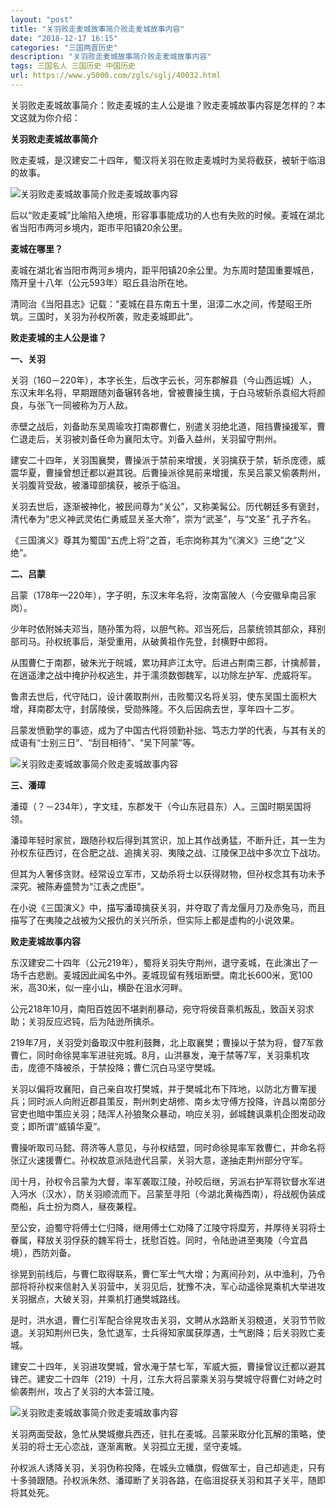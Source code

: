 ```yaml
---
layout: "post"
title: "关羽败走麦城故事简介败走麦城故事内容"
date: "2018-12-17 16:15"
categories: "三国两晋历史"
description: "关羽败走麦城故事简介败走麦城故事内容"
tags: 三国名人 三国历史 中国历史
url: https://www.y5000.com/zgls/sglj/40032.html
---
```






关羽败走麦城故事简介：败走麦城的主人公是谁？败走麦城故事内容是怎样的？本文这就为你介绍：

 **关羽败走麦城故事简介**

败走麦城，是汉建安二十四年，蜀汉将关羽在败走麦城时为吴将截获，被斩于临沮的故事。

![关羽败走麦城故事简介败走麦城故事内容](https://img.y5000.com/uploads/allimg/190112/1ff59759296fcf12620c31c2d75e6f9c.jpg)

后以“败走麦城”比喻陷入绝境，形容事事能成功的人也有失败的时候。麦城在湖北省当阳市两河乡境内，距市平阳镇20余公里。

 **麦城在哪里？**

麦城在湖北省当阳市两河乡境内，距平阳镇20余公里。为东周时楚国重要城邑，隋开皇十八年（公元593年）昭丘县治所在地。

清同治《当阳县志》记载：“麦城在县东南五十里，沮漳二水之间，传楚昭王所筑。三国时，关羽为孙权所袭，败走麦城即此”。  

 **败走麦城的主人公是谁？**

 **一、关羽**

关羽（160－220年），本字长生，后改字云长，河东郡解县（今山西运城）人，东汉末年名将，早期跟随刘备辗转各地，曾被曹操生擒，于白马坡斩杀袁绍大将颜良，与张飞一同被称为万人敌。

赤壁之战后，刘备助东吴周瑜攻打南郡曹仁，别遣关羽绝北道，阻挡曹操援军，曹仁退走后，关羽被刘备任命为襄阳太守。刘备入益州，关羽留守荆州。

建安二十四年，关羽围襄樊，曹操派于禁前来增援，关羽擒获于禁，斩杀庞德，威震华夏，曹操曾想迁都以避其锐。后曹操派徐晃前来增援，东吴吕蒙又偷袭荆州，关羽腹背受敌，被潘璋部擒获，被杀于临沮。

关羽去世后，逐渐被神化，被民间尊为“关公”，又称美髯公。历代朝廷多有褒封，清代奉为“忠义神武灵佑仁勇威显关圣大帝”，崇为“武圣”，与“文圣” 孔子齐名。

《三国演义》尊其为蜀国“五虎上将”之首，毛宗岗称其为“《演义》三绝”之“义绝”。

 **二、吕蒙**

吕蒙（178年—220年），字子明，东汉末年名将，汝南富陂人（今安徽阜南吕家岗）。

少年时依附姊夫邓当，随孙策为将，以胆气称。邓当死后，吕蒙统领其部众，拜别部司马。孙权统事后，渐受重用，从破黄祖作先登，封横野中郎将。

从围曹仁于南郡，破朱光于皖城，累功拜庐江太守。后进占荆南三郡，计擒郝普，在逍遥津之战中掩护孙权逃生，并于濡须数御魏军，以功除左护军、虎威将军。

鲁肃去世后，代守陆口，设计袭取荆州，击败蜀汉名将关羽，使东吴国土面积大增，拜南郡太守，封孱陵侯，受勋殊隆。不久后因病去世，享年四十二岁。

吕蒙发愤勤学的事迹，成为了中国古代将领勤补拙、笃志力学的代表，与其有关的成语有“士别三日”、“刮目相待”、“吴下阿蒙”等。

![关羽败走麦城故事简介败走麦城故事内容](https://img.y5000.com/uploads/allimg/190112/bda5b2ae4e920fc2a6f6dc27f50dcae3.jpg)

 **三、潘璋**

潘璋（？－234年），字文珪，东郡发干（今山东冠县东）人。三国时期吴国将领。

潘璋年轻时家贫，跟随孙权后得到其赏识，加上其作战勇猛，不断升迁，其一生为孙权东征西讨，在合肥之战、追擒关羽、夷陵之战、江陵保卫战中多次立下战功。

但其为人奢侈贪财。经常设立军市，又劫杀将士以获得财物，但孙权念其有功未予深究。被陈寿盛赞为“江表之虎臣”。

在小说《三国演义》中，描写潘璋擒获关羽，并夺取了青龙偃月刀及赤兔马，而且描写了在夷陵之战被为父报仇的关兴所杀，但实际上都是虚构的小说效果。

 **败走麦城故事内容**

东汉建安二十四年（公元219年），蜀将关羽失守荆州，退守麦城，在此演出了一场千古悲剧。麦城因此闻名中外。麦城现留有残垣断壁。南北长600米，宽100米，高30米，似一座小山，横卧在沮水河畔。

公元218年10月，南阳百姓因不堪剥削暴动，宛守将侯音乘机叛乱，致函关羽求助；关羽反应迟钝，后为陆逊所擒杀。

219年7月，关羽受刘备取汉中胜利鼓舞，北上取襄樊；曹操以于禁为将，督7军救曹仁，同时命徐晃率军进驻宛城。8月，山洪暴发，淹于禁等7军，关羽乘机攻击，庞德不降被杀，于禁投降；曹仁沉白马坚守樊城。

关羽以偏将攻襄阳，自己亲自攻打樊城，并于樊城北布下阵地，以防北方曹军援兵；同时派人向附近郡县策反，荆州刺史胡修、南乡太守傅方投降，许昌以南部分官吏也暗中策应关羽；陆浑人孙狼聚众暴动，响应关羽，邺城魏讽乘机企图发动政变；即所谓“威镇华夏”。

曹操听取司马懿、蒋济等人意见，与孙权结盟，同时命徐晃率军救曹仁，并命名将张辽火速援曹仁。孙权故意派陆逊代吕蒙，关羽大意，遂抽走荆州部分守军。

闰十月，孙权令吕蒙为大督，率军袭取江陵，孙皎后继，另派右护军蒋钦督水军进入沔水（汉水），防关羽顺流而下。吕蒙至寻阳（今湖北黄梅西南），将战舰伪装成商船，兵士扮为商人，昼夜兼程。

至公安，迫蜀守将傅士仁归降，继用傅士仁劝降了江陵守将糜芳，并厚待关羽将士眷属，释放关羽俘获的魏军将士，抚慰百姓。同时，令陆逊进至夷陵（今宜昌境），西防刘备。

徐晃到前线后，与曹仁取得联系，曹仁军士气大增；为离间孙刘，从中渔利，乃令部将将孙权来信射入关羽营中，关羽见后，犹豫不决，军心动遥徐晃乘机大举进攻关羽据点，大破关羽，并乘机打通樊城路线。

是时，洪水退，曹仁引军配合徐晃攻击关羽，文聘从水路断关羽粮道，关羽节节败退。关羽知荆州已失，急忙退军，士兵得知家属获厚遇，士气剧降；后关羽败亡麦城。

建安二十四年，关羽进攻樊城，曾水淹于禁七军，军威大振，曹操曾议迁都以避其锋芒。建安二十四年（219）十月，江东大将吕蒙乘关羽与樊城守将曹仁对峙之时偷袭荆州，攻占了关羽的大本营江陵。

![关羽败走麦城故事简介败走麦城故事内容](https://img.y5000.com/uploads/allimg/190112/b5ff170f5f2dcbeb6d2e480b35c7c485.jpg)

关羽两面受敌，急忙从樊城撤兵西还，驻扎在麦城。吕蒙采取分化瓦解的策略，使关羽的将士无心恋战，逐渐离散。关羽孤立无援，坚守麦城。

孙权派人诱降关羽，关羽伪称投降，在城头立幡旗，假做军士，自己却逃走，只有十多骑跟随。孙权派朱然、潘璋断了关羽各路，在临沮捉获关羽和其子关平，随即将其处死。
